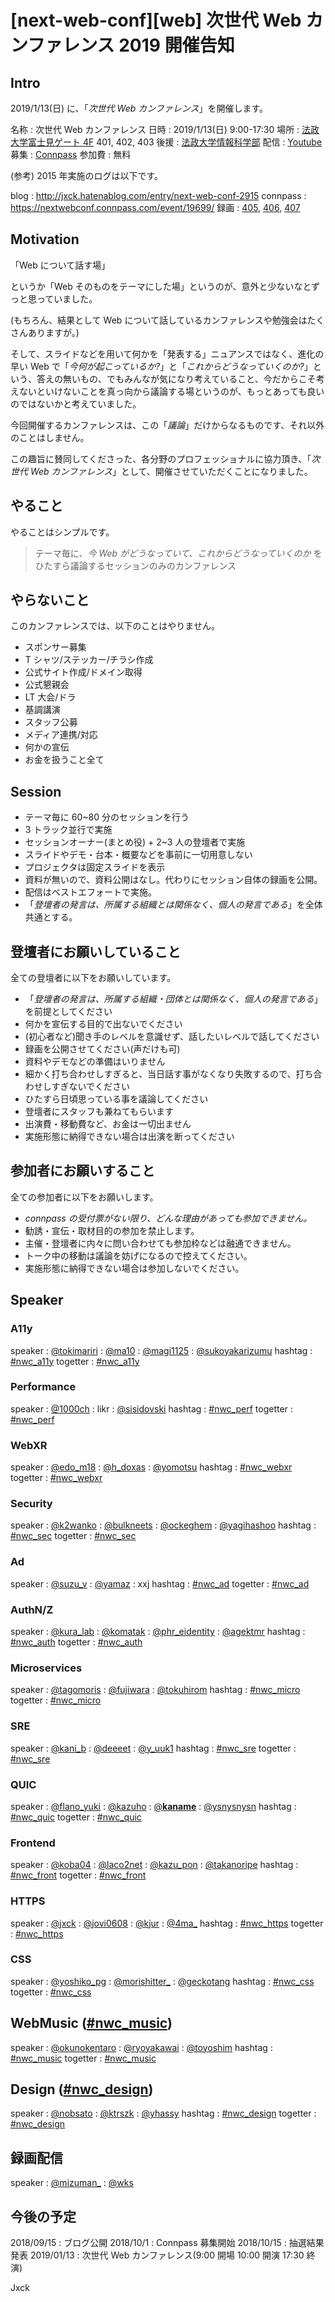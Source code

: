 # [next-web-conf][web] 次世代 Web カンファレンス 2019 開催告知

## Intro

2019/1/13(日) に、「*次世代 Web カンファレンス*」を開催します。

名称
: 次世代 Web カンファレンス
日時
: 2019/1/13(日) 9:00-17:30
場所
: [法政大学富士見ゲート 4F](http://www.hoseikyoiku.jp/facilities/fujimigate.html#fa_li) 401, 402, 403
後援
: [法政大学情報科学部](http://cis.k.hosei.ac.jp/)
配信
: [Youtube](https://www.youtube.com/channel/UCFq8UHBXg8YNHCeaGmtSFEw)
募集
: [Connpass](https://nextwebconf.connpass.com/event/103056/)
参加費
: 無料

(参考) 2015 年実施のログは以下です。

blog
: http://jxck.hatenablog.com/entry/next-web-conf-2915
connpass
: https://nextwebconf.connpass.com/event/19699/
録画
: [405](https://youtu.be/mkpuJnjNK90), [406](https://youtu.be/KgytEe1u4wM), [407](https://youtu.be/dxFa055NtTo)


## Motivation

「Web について話す場」

というか「Web そのものをテーマにした場」というのが、意外と少ないなとずっと思っていました。

(もちろん、結果として Web について話しているカンファレンスや勉強会はたくさんありますが。)

そして、スライドなどを用いて何かを「発表する」ニュアンスではなく、進化の早い Web で「*今何が起こっているか?*」と「*これからどうなっていくのか?*」という、答えの無いもの、でもみんなが気になり考えていること、今だからこそ考えないといけないことを真っ向から議論する場というのが、もっとあっても良いのではないかと考えていました。

今回開催するカンファレンスは、この「*議論*」だけからなるものです、それ以外のことはしません。

この趣旨に賛同してくださった、各分野のプロフェッショナルに協力頂き、「*次世代 Web カンファレンス*」として、開催させていただくことになりました。


## やること

やることはシンプルです。

> テーマ毎に、*今 Web がどうなっていて、これからどうなっていくのか* をひたすら議論するセッションのみのカンファレンス


## やらないこと

このカンファレンスでは、以下のことはやりません。

- スポンサー募集
- T シャツ/ステッカー/チラシ作成
- 公式サイト作成/ドメイン取得
- 公式懇親会
- LT 大会/ドラ
- 基調講演
- スタッフ公募
- メディア連携/対応
- 何かの宣伝
- お金を扱うこと全て


## Session

- テーマ毎に 60~80 分のセッションを行う
- 3 トラック並行で実施
- セッションオーナー(まとめ役) + 2~3 人の登壇者で実施
- スライドやデモ・台本・概要などを事前に一切用意しない
- プロジェクタは固定スライドを表示
- 資料が無いので、資料公開はなし。代わりにセッション自体の録画を公開。
- 配信はベストエフォートで実施。
- 「*登壇者の発言は、所属する組織とは関係なく、個人の発言である*」を全体共通とする。


## 登壇者にお願いしていること

全ての登壇者に以下をお願いしています。

- 「*登壇者の発言は、所属する組織・団体とは関係なく、個人の発言である*」を前提としてください
- 何かを宣伝する目的で出ないでください
- (初心者など)聞き手のレベルを意識せず、話したいレベルで話してください
- 録画を公開させてください(声だけも可)
- 資料やデモなどの準備はいりません
- 細かく打ち合わせしすぎると、当日話す事がなくなり失敗するので、打ち合わせしすぎないでください
- ひたすら日頃思っている事を議論してください
- 登壇者にスタッフも兼ねてもらいます
- 出演費・移動費など、お金は一切出ません
- 実施形態に納得できない場合は出演を断ってください


## 参加者にお願いすること

全ての参加者に以下をお願いします。

- *connpass の受付票がない限り、どんな理由があっても参加できません。*
- 勧誘・宣伝・取材目的の参加を禁止します。
- 主催・登壇者に内々に問い合わせても参加枠などは融通できません。
- トーク中の移動は議論を妨げになるので控えてください。
- 実施形態に納得できない場合は参加しないでください。


## Speaker

### A11y

speaker
: [@tokimariri](https://twitter.com/tokimariri)
: [@ma10](https://twitter.com/ma10)
: [@magi1125](https://twitter.com/magi1125)
: [@sukoyakarizumu](https://twitter.com/sukoyakarizumu)
hashtag
: [#nwc_a11y](https://twitter.com/search?q=%23nwc_a11y)
togetter
: [#nwc_a11y](https://togetter.com/li/1267057)


### Performance

speaker
: [@1000ch](https://twitter.com/1000ch)
: likr
: [@sisidovski](https://twitter.com/sisidovski)
hashtag
: [#nwc_perf](https://twitter.com/search?q=%23nwc_perf)
togetter
: [#nwc_perf](https://togetter.com/li/1267058)


### WebXR

speaker
: [@edo_m18](https://twitter.com/edo_m18)
: [@h_doxas](https://twitter.com/h_doxas)
: [@yomotsu](https://twitter.com/yomotsu)
hashtag
: [#nwc_webxr](https://twitter.com/search?q=%23nwc_webxr)
togetter
: [#nwc_webxr](https://togetter.com/li/1267059)


### Security

speaker
: [@k2wanko](https://twitter.com/k2wanko)
: [@bulkneets](https://twitter.com/bulkneets)
: [@ockeghem](https://twitter.com/ockeghem)
: [@yagihashoo](https://twitter.com/yagihashoo)
hashtag
: [#nwc_sec](https://twitter.com/search?q=%23nwc_sec)
togetter
: [#nwc_sec](https://togetter.com/li/1267061)


### Ad

speaker
: [@suzu_v](https://twitter.com/suzu_v)
: [@yamaz](https://twitter.com/yamaz)
: xxj
hashtag
: [#nwc_ad](https://twitter.com/search?q=%23nwc_ad)
togetter
: [#nwc_ad](https://togetter.com/li/1267063)


### AuthN/Z

speaker
: [@kura_lab](https://twitter.com/kura_lab)
: [@komatak](https://twitter.com/komatak)
: [@phr_eidentity](https://twitter.com/phr_eidentity)
: [@agektmr](https://twitter.com/agektmr)
hashtag
: [#nwc_auth](https://twitter.com/search?q=%23nwc_auth)
togetter
: [#nwc_auth](https://togetter.com/li/1267064)


### Microservices

speaker
: [@tagomoris](https://twitter.com/tagomoris)
: [@fujiwara](https://twitter.com/fujiwara)
: [@tokuhirom](https://twitter.com/tokuhirom)
hashtag
: [#nwc_micro](https://twitter.com/search?q=%23nwc_micro)
togetter
: [#nwc_micro](https://togetter.com/li/1267066)


### SRE

speaker
: [@kani_b](https://twitter.com/kani_b)
: [@deeeet](https://twitter.com/deeeet)
: [@y_uuk1](https://twitter.com/y_uuk1)
hashtag
: [#nwc_sre](https://twitter.com/search?q=%23nwc_sre)
togetter
: [#nwc_sre](https://togetter.com/li/1267067)


### QUIC

speaker
: [@flano_yuki](https://twitter.com/flano_yuki)
: [@kazuho](https://twitter.com/kazuho)
: [@__kaname__](https://twitter.com/__kaname__)
: [@ysnysnysn](https://twitter.com/ysnysnysn)
hashtag
: [#nwc_quic](https://twitter.com/search?q=%23nwc_quic)
togetter
: [#nwc_quic](https://togetter.com/li/1268790)


### Frontend

speaker
: [@koba04](https://twitter.com/koba04)
: [@laco2net](https://twitter.com/laco2net)
: [@kazu_pon](https://twitter.com/kazu_pon)
: [@takanoripe](https://twitter.com/takanoripe)
hashtag
: [#nwc_front](https://twitter.com/search?q=%23nwc_front)
togetter
: [#nwc_front](https://togetter.com/li/1268792)


### HTTPS

speaker
: [@jxck](https://twitter.com/jxck_)
: [@jovi0608](https://twitter.com/jovi0608)
: [@kjur](https://twitter.com/kjur)
: [@4ma_](https://twitter.com/4ma_)
hashtag
: [#nwc_https](https://twitter.com/search?q=%23nwc_https)
togetter
: [#nwc_https](https://togetter.com/li/1268794)


### CSS

speaker
: [@yoshiko_pg](https://twitter.com/yoshiko_pg)
: [@morishitter_](https://twitter.com/morishitter_)
: [@geckotang](https://twitter.com/geckotang)
hashtag
: [#nwc_css](https://twitter.com/search?q=%23nwc_css)
togetter
: [#nwc_css](https://togetter.com/li/1270529)


## WebMusic ([#nwc_music](https://twitter.com/search?q=%23nwc_music))

speaker
: [@okunokentaro](https://twitter.com/okunokentaro)
: [@ryoyakawai](https://twitter.com/ryoyakawai)
: [@toyoshim](https://twitter.com/toyoshim)
hashtag
: [#nwc_music](https://twitter.com/search?q=%23nwc_music)
togetter
: [#nwc_music](https://togetter.com/li/1277061)


## Design ([#nwc_design](https://twitter.com/search?q=%23nwc_design))

speaker
: [@nobsato](https://twitter.com/nobsato)
: [@ktrszk](https://twitter.com/ktrszk)
: [@yhassy](https://twitter.com/yhassy)
hashtag
: [#nwc_design](https://twitter.com/search?q=%23nwc_design)
togetter
: [#nwc_design](https://togetter.com/li/1278305)


## 録画配信

speaker
: [@mizuman_](https://twitter.com/mizuman_)
: [@wks](https://twitter.com/wks)


## 今後の予定

2018/09/15
: ブログ公開
2018/10/1
: Connpass 募集開始
2018/10/15
: 抽選結果発表
2019/01/13
: 次世代 Web カンファレンス(9:00 開場 10:00 開演 17:30 終演)

Jxck